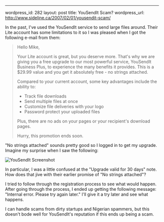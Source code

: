 --- 
wordpress_id: 282
layout: post
title: YouSendIt Scam?
wordpress_url: http://www.sideline.ca/2007/02/01/yousendit-scam/

In the past, I've used the YouSendIt service to send large files around.  Their Lite account has some limitations to it so I was pleased when I got the following e-mail from them:
<blockquote><span style="margin: 10px 10px 10px 0px; display: block">Hello Mike,</span>

Your Lite account is great, but you deserve more. That's why we are giving you a free upgrade to our most powerful service, YouSendIt Business Plus, to experience the many benefits it provides. This is a $29.99 value and you get it absolutely free - no strings attached.

Compared to your current  account, some key advantages include the ability to: <span style="margin: 10px 10px 10px 0px; display: block"></span><span style="margin: 10px 10px 10px 0px; display: block"></span>
<ul>
	<li>Track file downloads</li>
	<li>Send multiple files at once</li>
	<li>Customize file deliveries with your logo</li>
	<li>Password protect your uploaded files</li>
</ul>
Plus, there are no ads on your pages or your recipient's download pages.

<span style="margin: 10px 10px 10px 0px; display: block">Hurry, this promotion ends soon.</span></blockquote>
"No strings attached" sounds pretty good so I logged in to get my upgrade.  Imagine my surprise when I saw the following:

<img src="http://www.sideline.ca/images/articles/yousendit_screenshot.jpg" alt="YouSendIt Screenshot" />

In particular, I was a little confused at the "Upgrade valid for 30 days" note.  How does that jive with their earlier promise of "No strings attached"?

I tried to follow through the registration process to see what would happen.  After going through the process, I ended up getting the following message:  "Internal error.  Please try again later."  I'll give it a try later and see what happens.

I can handle scams from dirty startups and Nigerian spammers, but this doesn't bode well for YouSendIt's reputation if this ends up being a scam.
